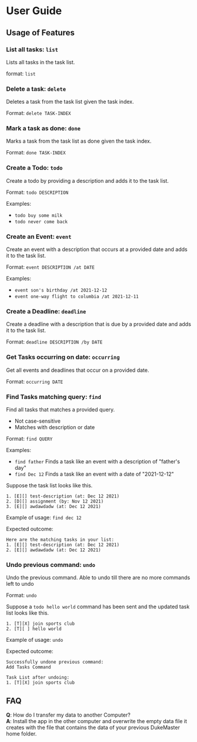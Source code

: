 # User Guide

## Usage of Features

### List all tasks: `list`

Lists all tasks in the task list.

format: `list`

### Delete a task: `delete`

Deletes a task from the task list given the task index.

Format: `delete TASK-INDEX`

### Mark a task as done: `done`

Marks a task from the task list as done given the task index.

Format: `done TASK-INDEX`

### Create a Todo: `todo`

Create a todo by providing a description and adds it to the task list.

Format: `todo DESCRIPTION`

Examples:
* `todo buy some milk`
* `todo never come back`

### Create an Event: `event`

Create an event with a description that occurs at a provided date and adds it to the task list.

Format: `event DESCRIPTION /at DATE`

Examples:
* `event son's birthday /at 2021-12-12`
* `event one-way flight to columbia /at 2021-12-11`

### Create a Deadline: `deadline`

Create a deadline with a description that is due by a provided date and adds it to the task list.

Format: `deadline DESCRIPTION /by DATE`

### Get Tasks occurring on date: `occurring`

Get all events and deadlines that occur on a provided date.

Format: `occurring DATE`

### Find Tasks matching query: `find`

Find all tasks that matches a provided query.
* Not case-sensitive
* Matches with description or date

Format: `find QUERY`

Examples:
* `find father` Finds a task like an event with a description of "father's day"
* `find Dec 12` Finds a task like an event with a date of "2021-12-12"

Suppose the task list looks like this.
```
1. [E][] test-description (at: Dec 12 2021)
2. [D][] assignment (by: Nov 12 2021)
3. [E][] awdawdadw (at: Dec 12 2021)
```

Example of usage: `find dec 12`

Expected outcome:
```
Here are the matching tasks in your list:
1. [E][] test-description (at: Dec 12 2021)
2. [E][] awdawdadw (at: Dec 12 2021)
```

### Undo previous command: `undo`

Undo the previous command. Able to undo till there are no more commands left to undo

Format: `undo`

Suppose a `todo hello world` command has been sent and the updated task list looks like this.

```
1. [T][X] join sports club
2. [T][ ] hello world
```

Example of usage: `undo`

Expected outcome:
```
Successfully undone previous command:
Add Tasks Command

Task List after undoing:
1. [T][X] join sports club
```

## FAQ
**Q**: How do I transfer my data to another Computer?  
**A**: Install the app in the other computer and overwrite the empty data file it 
creates with the file that contains the data of your previous DukeMaster home folder.
